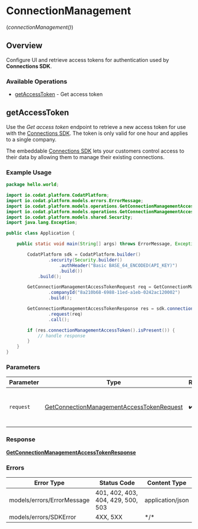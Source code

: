 # ConnectionManagement
(*connectionManagement()*)

## Overview

Configure UI and retrieve access tokens for authentication used by **Connections SDK**.

### Available Operations

* [getAccessToken](#getaccesstoken) - Get access token

## getAccessToken

﻿Use the *Get access token* endpoint to retrieve a new access token for use with the [Connections SDK](https://docs.codat.io/auth-flow/optimize/connection-management). The token is only valid for one hour and applies to a single company.

The embeddable [Connections SDK](https://docs.codat.io/auth-flow/optimize/connection-management) lets your customers control access to their data by allowing them to manage their existing connections.

### Example Usage

```java
package hello.world;

import io.codat.platform.CodatPlatform;
import io.codat.platform.models.errors.ErrorMessage;
import io.codat.platform.models.operations.GetConnectionManagementAccessTokenRequest;
import io.codat.platform.models.operations.GetConnectionManagementAccessTokenResponse;
import io.codat.platform.models.shared.Security;
import java.lang.Exception;

public class Application {

    public static void main(String[] args) throws ErrorMessage, Exception {

        CodatPlatform sdk = CodatPlatform.builder()
                .security(Security.builder()
                    .authHeader("Basic BASE_64_ENCODED(API_KEY)")
                    .build())
            .build();

        GetConnectionManagementAccessTokenRequest req = GetConnectionManagementAccessTokenRequest.builder()
                .companyId("8a210b68-6988-11ed-a1eb-0242ac120002")
                .build();

        GetConnectionManagementAccessTokenResponse res = sdk.connectionManagement().getAccessToken()
                .request(req)
                .call();

        if (res.connectionManagementAccessToken().isPresent()) {
            // handle response
        }
    }
}
```

### Parameters

| Parameter                                                                                                         | Type                                                                                                              | Required                                                                                                          | Description                                                                                                       |
| ----------------------------------------------------------------------------------------------------------------- | ----------------------------------------------------------------------------------------------------------------- | ----------------------------------------------------------------------------------------------------------------- | ----------------------------------------------------------------------------------------------------------------- |
| `request`                                                                                                         | [GetConnectionManagementAccessTokenRequest](../../models/operations/GetConnectionManagementAccessTokenRequest.md) | :heavy_check_mark:                                                                                                | The request object to use for the request.                                                                        |

### Response

**[GetConnectionManagementAccessTokenResponse](../../models/operations/GetConnectionManagementAccessTokenResponse.md)**

### Errors

| Error Type                        | Status Code                       | Content Type                      |
| --------------------------------- | --------------------------------- | --------------------------------- |
| models/errors/ErrorMessage        | 401, 402, 403, 404, 429, 500, 503 | application/json                  |
| models/errors/SDKError            | 4XX, 5XX                          | \*/\*                             |